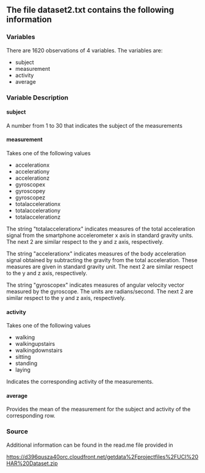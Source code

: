 ## The file dataset2.txt contains the following information

### Variables

There are 1620 observations of 4 variables.
The variables are:
* subject
* measurement
* activity
* average

### Variable Description

#### subject

A number from 1 to 30 that indicates the subject of the measurements

#### measurement

Takes one of the following values

 * accelerationx
 * accelerationy     
 * accelerationz     
 * gyroscopex        
 * gyroscopey 
 * gyroscopez   
 * totalaccelerationx
 * totalaccelerationy
 * totalaccelerationz

The string "totalaccelerationx" indicates measures of the total acceleration signal from the smartphone accelerometer x axis in standard gravity units. The next 2 are similar respect to the y and z axis, respectively.

The string "accelerationx" indicates measures of the body acceleration signal obtained by subtracting the gravity from the total acceleration. These measures are given in standard gravity unit. The next 2 are similar respect to the y and z axis, respectively.

The string "gyroscopex" indicates measures of angular velocity vector measured by the gyroscope. The units are radians/second. The next 2 are similar respect to the y and z axis, respectively.

#### activity
Takes one of the following values
* walking
* walkingupstairs
* walkingdownstairs
* sitting
* standing
* laying

Indicates the corresponding activity of the measurements.

#### average 

Provides the mean of the measurement for the subject and activity of the corresponding row.

### Source

Additional information can be found in the read.me file provided in

https://d396qusza40orc.cloudfront.net/getdata%2Fprojectfiles%2FUCI%20HAR%20Dataset.zip 

